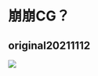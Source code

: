 # 崩崩CG？

## original20211112

![](https://upload-bbs.mihoyo.com/upload/2021/11/12/5875627/5bb71f37baac18dd2ab917d434fd6b2f_6960502472726747412.png)






